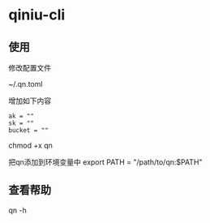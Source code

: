 # qiniu-cli

## 使用

修改配置文件

~/.qn.toml

增加如下内容
```
ak = ""
sk = ""
bucket = ""

```

chmod +x qn

把qn添加到环境变量中
export PATH = "/path/to/qn:$PATH"

## 查看帮助

qn -h
